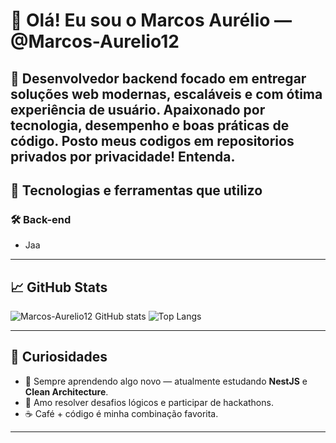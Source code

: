# 👋 Olá! Eu sou o Marcos Aurélio — @Marcos-Aurelio12

🎯 Desenvolvedor backend focado em entregar soluções web modernas, escaláveis e com ótima experiência de usuário. Apaixonado por tecnologia, desempenho e boas práticas de código.
Posto meus codigos em repositorios privados por privacidade! Entenda.
---

## 🚀 Tecnologias e ferramentas que utilizo

### 🛠️ Back-end
- Jaa

---

## 📈 GitHub Stats

![Marcos-Aurelio12 GitHub stats](https://github-readme-stats.vercel.app/api?username=Marcos-Aurelio12&show_icons=true&theme=github_dark&count_private=true)
![Top Langs](https://github-readme-stats.vercel.app/api/top-langs/?username=Marcos-Aurelio12&layout=compact&theme=github_dark)

---

## 📌 Curiosidades

- 🧠 Sempre aprendendo algo novo — atualmente estudando **NestJS** e **Clean Architecture**.
- 🧩 Amo resolver desafios lógicos e participar de hackathons.
- ☕ Café + código é minha combinação favorita.

---
